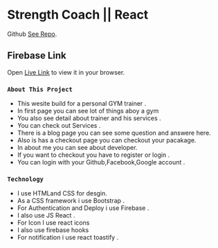 # Strength Coach || React

Github [See Repo](https://github.com/programming-hero-web-course-4/independent-service-provider-BabluMia).

## Firebase Link
Open [Live Link](https://assignment-10-ad65f.web.app/) to view it in your browser.

### `About This Project`
* This wesite build for a personal GYM trainer .
* In first page you can see lot of things aboy a gym 
* You also see detail about trainer and his services .
* You can check out Services .
* There is a blog page you can see some question and answere here.
* Also is has a checkout page you can checkout your pacakage.
* In about me you can see about developer.
* If you want to checkout you have to register or login .
* You can login with your Github,Facebook,Google account .

### `Technology`

* I use HTMLand CSS for desgin.
* As a CSS framework i use Bootstrap .
* For Authentication and Deploy i use Firebase .
* I also use JS React .
* For Icon I use react icons
* I also use firebase hooks
* For notification i use react toastify .


